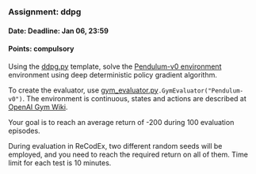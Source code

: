 ### Assignment: ddpg
#### Date: Deadline: Jan 06, 23:59
#### Points: **compulsory**

Using the [ddpg.py](https://github.com/ufal/npfl122/tree/past-1819/labs/09/ddpg.py)
template, solve the [Pendulum-v0 environment](https://gym.openai.com/envs/Pendulum-v0)
environment using deep deterministic policy gradient algorithm.

To create the evaluator, use
[gym_evaluator.py](https://github.com/ufal/npfl122/tree/past-1819/labs/02/gym_evaluator.py)`.GymEvaluator("Pendulum-v0")`.
The environment is continuous, states and actions are described at
[OpenAI Gym Wiki](https://github.com/openai/gym/wiki/Pendulum-v0).

Your goal is to reach an average return of -200 during 100 evaluation episodes.

During evaluation in ReCodEx, two different random seeds will be employed, and
you need to reach the required return on all of them. Time limit for each test
is 10 minutes.
